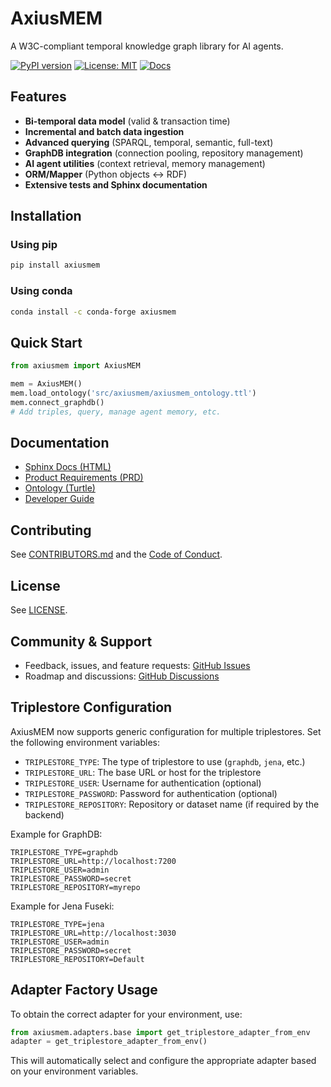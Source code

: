 # AxiusMEM

A W3C-compliant temporal knowledge graph library for AI agents.

[![PyPI version](https://badge.fury.io/py/axiusmem.svg)](https://badge.fury.io/py/axiusmem)
[![License: MIT](https://img.shields.io/badge/License-MIT-yellow.svg)](LICENSE)
[![Docs](https://readthedocs.org/projects/axiusmem/badge/?version=latest)](https://axiusmem.readthedocs.io/en/latest/)

## Features
- **Bi-temporal data model** (valid & transaction time)
- **Incremental and batch data ingestion**
- **Advanced querying** (SPARQL, temporal, semantic, full-text)
- **GraphDB integration** (connection pooling, repository management)
- **AI agent utilities** (context retrieval, memory management)
- **ORM/Mapper** (Python objects <-> RDF)
- **Extensive tests and Sphinx documentation**

## Installation

### Using pip
```bash
pip install axiusmem
```

### Using conda
```bash
conda install -c conda-forge axiusmem
```

## Quick Start
```python
from axiusmem import AxiusMEM

mem = AxiusMEM()
mem.load_ontology('src/axiusmem/axiusmem_ontology.ttl')
mem.connect_graphdb()
# Add triples, query, manage agent memory, etc.
```

## Documentation
- [Sphinx Docs (HTML)](https://axiusmem.readthedocs.io/en/latest/)
- [Product Requirements (PRD)](docs/PRD_%20AxiusMEM.md)
- [Ontology (Turtle)](src/axiusmem/axiusmem_ontology.ttl)
- [Developer Guide](docs/docs_dev_guide.md)

## Contributing
See [CONTRIBUTORS.md](CONTRIBUTORS.md) and the [Code of Conduct](CODE_OF_CONDUCT.md).

## License
See [LICENSE](LICENSE).

## Community & Support
- Feedback, issues, and feature requests: [GitHub Issues](https://github.com/your-org/axiusmem/issues)
- Roadmap and discussions: [GitHub Discussions](https://github.com/your-org/axiusmem/discussions) 

## Triplestore Configuration

AxiusMEM now supports generic configuration for multiple triplestores. Set the following environment variables:

- `TRIPLESTORE_TYPE`: The type of triplestore to use (`graphdb`, `jena`, etc.)
- `TRIPLESTORE_URL`: The base URL or host for the triplestore
- `TRIPLESTORE_USER`: Username for authentication (optional)
- `TRIPLESTORE_PASSWORD`: Password for authentication (optional)
- `TRIPLESTORE_REPOSITORY`: Repository or dataset name (if required by the backend)

Example for GraphDB:
```
TRIPLESTORE_TYPE=graphdb
TRIPLESTORE_URL=http://localhost:7200
TRIPLESTORE_USER=admin
TRIPLESTORE_PASSWORD=secret
TRIPLESTORE_REPOSITORY=myrepo
```

Example for Jena Fuseki:
```
TRIPLESTORE_TYPE=jena
TRIPLESTORE_URL=http://localhost:3030
TRIPLESTORE_USER=admin
TRIPLESTORE_PASSWORD=secret
TRIPLESTORE_REPOSITORY=Default
```

## Adapter Factory Usage

To obtain the correct adapter for your environment, use:

```python
from axiusmem.adapters.base import get_triplestore_adapter_from_env
adapter = get_triplestore_adapter_from_env()
```

This will automatically select and configure the appropriate adapter based on your environment variables. 
